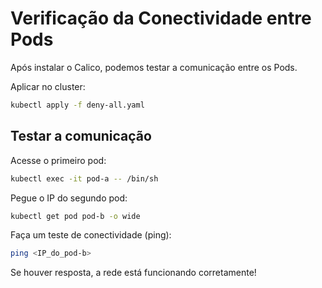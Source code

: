 # Verificação da Conectividade entre Pods

Após instalar o Calico, podemos testar a comunicação entre os Pods.

Aplicar no cluster:

```bash
kubectl apply -f deny-all.yaml
```

## Testar a comunicação

Acesse o primeiro pod:

```bash
kubectl exec -it pod-a -- /bin/sh
```

Pegue o IP do segundo pod:

```bash
kubectl get pod pod-b -o wide
```

Faça um teste de conectividade (ping):

```bash
ping <IP_do_pod-b>
```

Se houver resposta, a rede está funcionando corretamente!
